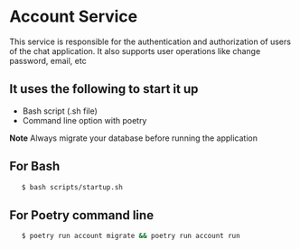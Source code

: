 # Account Service

This service is responsible for the authentication and authorization of users of the chat application. It also supports user operations like change password, email, etc


## It uses the following to start it up

- Bash script (.sh file)
- Command line option with poetry


**Note** Always migrate your database before running the application

## For Bash

```bash
   $ bash scripts/startup.sh
```

## For Poetry command line

```bash
   $ poetry run account migrate && poetry run account run
```

